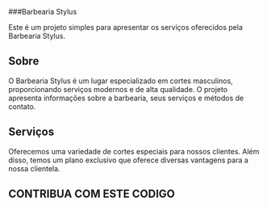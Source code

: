 ###Barbearia Stylus

Este é um projeto simples para apresentar os serviços oferecidos pela Barbearia Stylus.



## Sobre

O Barbearia Stylus é um lugar especializado em cortes masculinos, proporcionando serviços modernos e de alta qualidade. O projeto apresenta informações sobre a barbearia, seus serviços e métodos de contato.

## Serviços

Oferecemos uma variedade de cortes especiais para nossos clientes. Além disso, temos um plano exclusivo que oferece diversas vantagens para a nossa clientela.




## CONTRIBUA COM ESTE CODIGO

  
